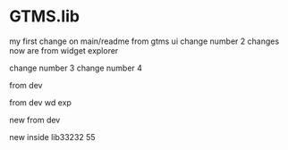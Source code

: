 # GTMS.lib
my first change on main/readme from gtms ui
change number 2
changes now are from widget explorer 

change number 3
change number 4

from dev

from dev wd exp

new from dev

new inside lib33232
55
